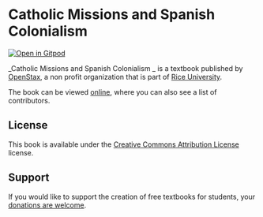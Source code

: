 # Catholic Missions and Spanish Colonialism 

[![Open in Gitpod](https://gitpod.io/button/open-in-gitpod.svg)](https://gitpod.io/from-referrer/)

_Catholic Missions and Spanish Colonialism _ is a textbook published by [OpenStax](https://openstax.org/), a non profit organization that is part of [Rice University](https://www.rice.edu/).

The book can be viewed [online](https://github.com/cnx-user-books/cnxbook-catholic-missions-and-spanish-colonialism/releases/latest), where you can also see a list of contributors.

## License
This book is available under the [Creative Commons Attribution License](./LICENSE) license.

## Support
If you would like to support the creation of free textbooks for students, your [donations are welcome](https://riceconnect.rice.edu/donation/support-openstax-banner).
